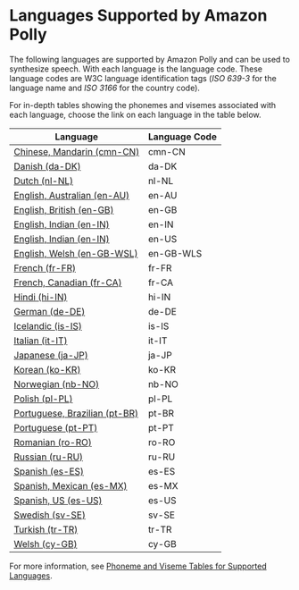 # Languages Supported by Amazon Polly<a name="SupportedLanguage"></a>

The following languages are supported by Amazon Polly and can be used to synthesize speech\. With each language is the language code\. These language codes are W3C language identification tags \(*ISO 639\-3* for the language name and *ISO 3166* for the country code\)\. 

For in\-depth tables showing the phonemes and visemes associated with each language, choose the link on each language in the table below\.


| Language | Language Code | 
| --- | --- | 
| [Chinese, Mandarin \(cmn\-CN\)](ph-table-mandarin.md) | cmn\-CN | 
| [Danish \(da\-DK\)](ph-table-danish.md) | da\-DK | 
| [Dutch \(nl\-NL\)](ph-table-dutch.md) | nl\-NL | 
| [English, Australian \(en\-AU\)](ph-table-english-au.md) | en\-AU | 
| [English, British \(en\-GB\)](ph-table-english-uk.md) | en\-GB | 
| [English, Indian \(en\-IN\)](ph-table-english-in.md) | en\-IN | 
| [English, Indian \(en\-IN\)](ph-table-english-us.md) | en\-US | 
| [English, Welsh \(en\-GB\-WSL\)](ph-table-english-wls.md) | en\-GB\-WLS | 
| [French \(fr\-FR\)](ph-table-french.md) | fr\-FR | 
| [French, Canadian \(fr\-CA\)](ph-table-french-ca.md) | fr\-CA | 
| [Hindi \(hi\-IN\)](ph-table-hindi.md) | hi\-IN | 
| [German \(de\-DE\)](ph-table-german.md) | de\-DE | 
| [Icelandic \(is\-IS\)](ph-table-icelandic.md) | is\-IS | 
| [Italian \(it\-IT\)](ph-table-italian.md) | it\-IT | 
| [Japanese \(ja\-JP\)](ph-table-japanese.md) | ja\-JP | 
| [Korean \(ko\-KR\)](ph-table-korean.md) | ko\-KR | 
| [Norwegian \(nb\-NO\)](ph-table-norwegian.md) | nb\-NO | 
| [Polish \(pl\-PL\)](ph-table-polish.md) | pl\-PL | 
| [Portuguese, Brazilian \(pt\-BR\)](ph-table-portuguese-br.md) | pt\-BR | 
| [Portuguese \(pt\-PT\)](ph-table-portuguese.md) | pt\-PT | 
| [Romanian \(ro\-RO\)](ph-table-romanian.md) | ro\-RO | 
| [Russian \(ru\-RU\)](ph-table-russian.md) | ru\-RU | 
| [Spanish \(es\-ES\)](ph-table-spanish.md) | es\-ES | 
| [Spanish, Mexican \(es\-MX\)](ph-table-mexican.md) | es\-MX | 
| [Spanish, US \(es\-US\)](ph-table-spanish-us.md) | es\-US | 
| [Swedish \(sv\-SE\)](ph-table-swedish.md) | sv\-SE | 
| [Turkish \(tr\-TR\)](ph-table-turkish.md) | tr\-TR | 
| [Welsh \(cy\-GB\)](ph-table-welsh.md) | cy\-GB | 

For more information, see [Phoneme and Viseme Tables for Supported Languages](ref-phoneme-tables-shell.md)\.